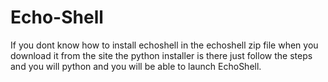 # Echo-Shell
If you dont know how to install echoshell in the echoshell zip file when you download it from the site the python installer is there just follow the steps and you will python and you will be able to launch EchoShell.
